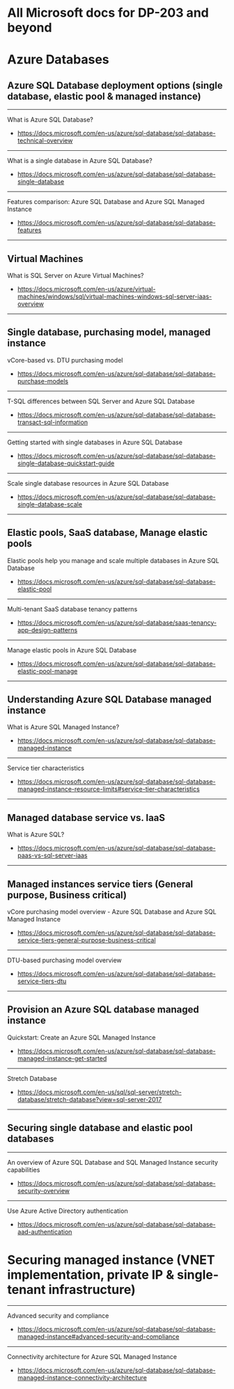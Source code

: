 
# All Microsoft docs for DP-203 and beyond

# Azure Databases

## Azure SQL Database deployment options (single database, elastic pool & managed instance)


----------------------------------------------------------------------------------------
What is Azure SQL Database?
- https://docs.microsoft.com/en-us/azure/sql-database/sql-database-technical-overview
----------------------------------------------------------------------------------------

What is a single database in Azure SQL Database?
- https://docs.microsoft.com/en-us/azure/sql-database/sql-database-single-database

----------------------------------------------------------------------------------------
Features comparison: Azure SQL Database and Azure SQL Managed Instance
- https://docs.microsoft.com/en-us/azure/sql-database/sql-database-features

--------------------------------------------------------------------
## Virtual Machines


What is SQL Server on Azure Virtual Machines?
- https://docs.microsoft.com/en-us/azure/virtual-machines/windows/sql/virtual-machines-windows-sql-server-iaas-overview

--------------------------------------------------------------------

## Single database, purchasing model, managed instance


vCore-based vs. DTU purchasing model
- https://docs.microsoft.com/en-us/azure/sql-database/sql-database-purchase-models

--------------------------------------------------------------------
T-SQL differences between SQL Server and Azure SQL Database
- https://docs.microsoft.com/en-us/azure/sql-database/sql-database-transact-sql-information

--------------------------------------------------------------------
Getting started with single databases in Azure SQL Database
- https://docs.microsoft.com/en-us/azure/sql-database/sql-database-single-database-quickstart-guide

--------------------------------------------------------------------
Scale single database resources in Azure SQL Database
- https://docs.microsoft.com/en-us/azure/sql-database/sql-database-single-database-scale

--------------------------------------------------------------------
## Elastic pools, SaaS database, Manage elastic pools


Elastic pools help you manage and scale multiple databases in Azure SQL Database
- https://docs.microsoft.com/en-us/azure/sql-database/sql-database-elastic-pool

--------------------------------------------------------------------
Multi-tenant SaaS database tenancy patterns
- https://docs.microsoft.com/en-us/azure/sql-database/saas-tenancy-app-design-patterns

--------------------------------------------------------------------
Manage elastic pools in Azure SQL Database
- https://docs.microsoft.com/en-us/azure/sql-database/sql-database-elastic-pool-manage

--------------------------------------------------------------------
## Understanding Azure SQL Database managed instance

What is Azure SQL Managed Instance?
- https://docs.microsoft.com/en-us/azure/sql-database/sql-database-managed-instance

--------------------------------------------------------------------

Service tier characteristics
- https://docs.microsoft.com/en-us/azure/sql-database/sql-database-managed-instance-resource-limits#service-tier-characteristics

 --------------------------------------------------------------------

## Managed database service vs. IaaS

What is Azure SQL?
- https://docs.microsoft.com/en-us/azure/sql-database/sql-database-paas-vs-sql-server-iaas

 --------------------------------------------------------------------

## Managed instances service tiers (General purpose, Business critical)

vCore purchasing model overview - Azure SQL Database and Azure SQL Managed Instance
- https://docs.microsoft.com/en-us/azure/sql-database/sql-database-service-tiers-general-purpose-business-critical

--------------------------------------------------------------------
DTU-based purchasing model overview
- https://docs.microsoft.com/en-us/azure/sql-database/sql-database-service-tiers-dtu

--------------------------------------------------------------------
## Provision an Azure SQL database managed instance

Quickstart: Create an Azure SQL Managed Instance
- https://docs.microsoft.com/en-us/azure/sql-database/sql-database-managed-instance-get-started

--------------------------------------------------------------------

Stretch Database
- https://docs.microsoft.com/en-us/sql/sql-server/stretch-database/stretch-database?view=sql-server-2017

 --------------------------------------------------------------------

 ## Securing single database and elastic pool databases

 --------------------------------------------------------------------
An overview of Azure SQL Database and SQL Managed Instance security capabilities
- https://docs.microsoft.com/en-us/azure/sql-database/sql-database-security-overview

 --------------------------------------------------------------------

Use Azure Active Directory authentication
- https://docs.microsoft.com/en-us/azure/sql-database/sql-database-aad-authentication

 

# Securing managed instance (VNET implementation, private IP & single-tenant infrastructure)

------------------------------------------------------------------------------------------
Advanced security and compliance
- https://docs.microsoft.com/en-us/azure/sql-database/sql-database-managed-instance#advanced-security-and-compliance

 --------------------------------------------------------------------
Connectivity architecture for Azure SQL Managed Instance
- https://docs.microsoft.com/en-us/azure/sql-database/sql-database-managed-instance-connectivity-architecture
